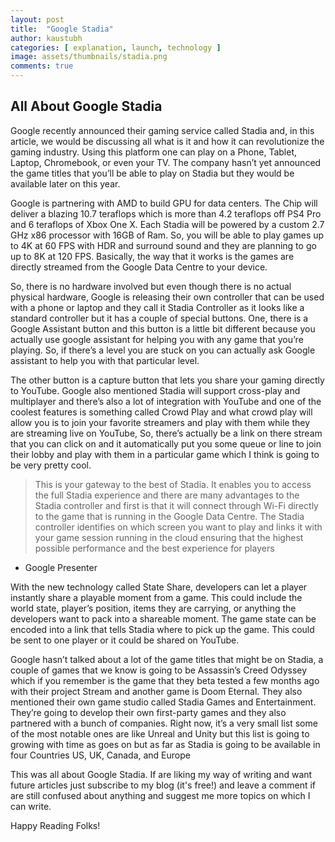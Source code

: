 ```yaml
---
layout: post
title:  "Google Stadia"
author: kaustubh
categories: [ explanation, launch, technology ]
image: assets/thumbnails/stadia.png
comments: true
---
```


## All About Google Stadia

Google recently announced their gaming service called Stadia and, in this article, we would be discussing all what is it and how it can revolutionize the gaming industry. Using this platform one can play on a Phone, Tablet, Laptop, Chromebook, or even your TV. The company hasn’t yet announced the game titles that you’ll be able to play on Stadia but they would be available later on this year.
 
Google is partnering with AMD to build GPU for data centers. The Chip will deliver a blazing 10.7 teraflops which is more than 4.2 teraflops off PS4 Pro and 6 teraflops of Xbox One X. Each Stadia will be powered by a custom 2.7 GHz x86 processor with 16GB of Ram. So, you will be able to play games up to 4K at 60 FPS with HDR and surround sound and they are planning to go up to 8K at 120 FPS. Basically, the way that it works is the games are directly streamed from the Google Data Centre to your device. 

So, there is no hardware involved but even though there is no actual physical hardware, Google is releasing their own controller that can be used with a phone or laptop and they call it Stadia Controller as it looks like a standard controller but it has a couple of special buttons. One, there is a Google Assistant button and this button is a little bit different because you actually use google assistant for helping you with any game that you’re playing. So, if there’s a level you are stuck on you can actually ask Google assistant to help you with that particular level.

The other button is a capture button that lets you share your gaming directly to YouTube. Google also mentioned Stadia will support cross-play and multiplayer and there’s also a lot of integration with YouTube and one of the coolest features is something called Crowd Play and what crowd play will allow you is to join your favorite streamers and play with them while they are streaming live on YouTube, So, there’s actually be a link on there stream that you can click on and it automatically put you some queue or line to join their lobby and play with them in a particular game which I think is going to be very pretty cool.

> This is your gateway to the best of Stadia. It enables you to access the full Stadia experience and there are many advantages to the Stadia controller and first is that it will connect through Wi-Fi directly to the game that is running in the Google Data Centre. The Stadia controller identifies on which screen you want to play and links it with your game session running in the cloud ensuring that the highest possible performance and the best experience for players
 - Google Presenter

With the new technology called State Share, developers can let a player instantly share a playable moment from a game. This could include the world state, player’s position, items they are carrying, or anything the developers want to pack into a shareable moment. The game state can be encoded into a link that tells Stadia where to pick up the game. This could be sent to one player or it could be shared on YouTube.

Google hasn’t talked about a lot of the game titles that might be on Stadia, a couple of games that we know is going to be Assassin’s Creed Odyssey which if you remember is the game that they beta tested a few months ago with their project Stream and another game is Doom Eternal. They also mentioned their own game studio called Stadia Games and Entertainment. They’re going to develop their own first-party games and they also partnered with a bunch of companies. Right now, it’s a very small list some of the most notable ones are like Unreal and Unity but this list is going to growing with time as goes on but as far as Stadia is going to be available in four Countries US, UK, Canada, and Europe
  
This was all about Google Stadia. If are liking my way of writing and want future articles just subscribe to my blog (it's free!) and leave a comment if are still confused about anything and suggest me more topics on which I can write.

Happy Reading Folks!